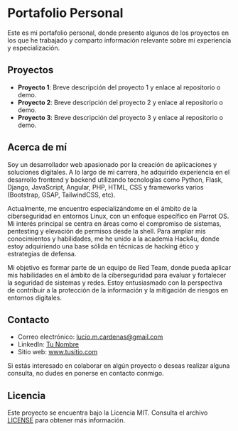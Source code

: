 # Portafolio Personal

Este es mi portafolio personal, donde presento algunos de los proyectos en los que he trabajado y comparto información relevante sobre mi experiencia y especialización.

## Proyectos

- **Proyecto 1**: Breve descripción del proyecto 1 y enlace al repositorio o demo.
- **Proyecto 2**: Breve descripción del proyecto 2 y enlace al repositorio o demo.
- **Proyecto 3**: Breve descripción del proyecto 3 y enlace al repositorio o demo.

## Acerca de mí

Soy un desarrollador web apasionado por la creación de aplicaciones y soluciones digitales. A lo largo de mi carrera, he adquirido experiencia en el desarrollo frontend y backend utilizando tecnologías como Python, Flask, Django, JavaScript, Angular, PHP, HTML, CSS y frameworks varios (Bootstrap, GSAP, TailwindCSS, etc).

Actualmente, me encuentro especializándome en el ámbito de la ciberseguridad en entornos Linux, con un enfoque específico en Parrot OS. Mi interés principal se centra en áreas como el compromiso de sistemas, pentesting y elevación de permisos desde la shell. Para ampliar mis conocimientos y habilidades, me he unido a la academia Hack4u, donde estoy adquiriendo una base sólida en técnicas de hacking ético y estrategias de defensa.

Mi objetivo es formar parte de un equipo de Red Team, donde pueda aplicar mis habilidades en el ámbito de la ciberseguridad para evaluar y fortalecer la seguridad de sistemas y redes. Estoy entusiasmado con la perspectiva de contribuir a la protección de la información y la mitigación de riesgos en entornos digitales.

## Contacto

- Correo electrónico: lucio.m.cardenas@gmail.com
- LinkedIn: [Tu Nombre](https://www.linkedin.com/in/tunombre)
- Sitio web: www.tusitio.com

Si estás interesado en colaborar en algún proyecto o deseas realizar alguna consulta, no dudes en ponerse en contacto conmigo.

## Licencia

Este proyecto se encuentra bajo la Licencia MIT. Consulta el archivo [LICENSE](LICENSE) para obtener más información.
